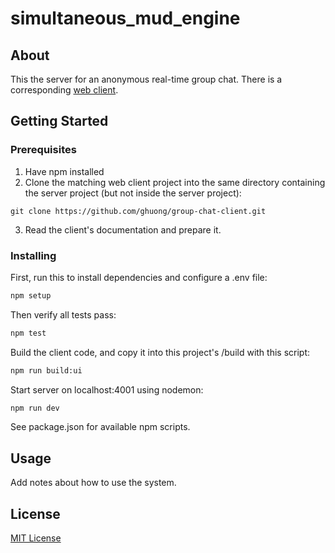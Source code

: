 # simultaneous_mud_engine

## About

This the server for an anonymous real-time group chat. There is a corresponding [web client](https://github.com/ghuong/group-chat-client).

## Getting Started

### Prerequisites

1. Have npm installed
2. Clone the matching web client project into the same directory containing the server project (but not inside the server project):

```
git clone https://github.com/ghuong/group-chat-client.git
```

3. Read the client's documentation and prepare it.

### Installing

First, run this to install dependencies and configure a .env file:

```bash
npm setup
```

Then verify all tests pass:

```bash
npm test
```

Build the client code, and copy it into this project's /build with this script:

```bash
npm run build:ui
```

Start server on localhost:4001 using nodemon:

```bash
npm run dev
```

See package.json for available npm scripts.

## Usage

Add notes about how to use the system.

## License

[MIT License](https://github.com/ghuong/simmud/blob/main/LICENSE)
